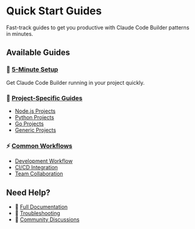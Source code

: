 # Quick Start Guides

Fast-track guides to get you productive with Claude Code Builder patterns in minutes.

## Available Guides

### 🚀 [5-Minute Setup](./5-minute-setup.md)
Get Claude Code Builder running in your project quickly.

### 🎯 [Project-Specific Guides](./project-guides/)
- [Node.js Projects](./project-guides/nodejs.md)
- [Python Projects](./project-guides/python.md)
- [Go Projects](./project-guides/golang.md)
- [Generic Projects](./project-guides/generic.md)

### ⚡ [Common Workflows](./workflows/)
- [Development Workflow](./workflows/development.md)
- [CI/CD Integration](./workflows/cicd.md)
- [Team Collaboration](./workflows/collaboration.md)

## Need Help?

- 📖 [Full Documentation](../API_REFERENCE.md)
- 🔧 [Troubleshooting](../TROUBLESHOOTING.md)
- 💬 [Community Discussions](https://github.com/smenssink/claude-code-builder/discussions)
